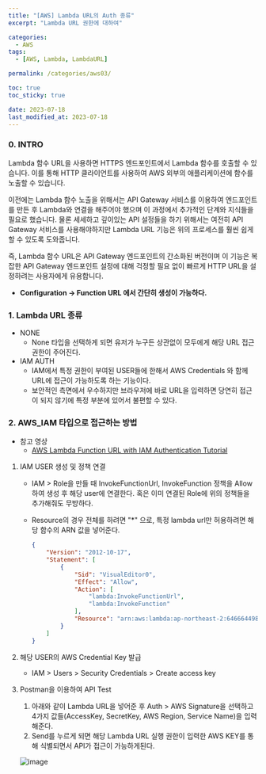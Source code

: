 ```yaml
---
title: "[AWS] Lambda URL의 Auth 종류"
excerpt: "Lambda URL 권한에 대하여"

categories:
  - AWS
tags:
  - [AWS, Lambda, LambdaURL]

permalink: /categories/aws03/

toc: true
toc_sticky: true

date: 2023-07-18
last_modified_at: 2023-07-18
---
```


### 0. INTRO

Lambda 함수 URL을 사용하면 HTTPS 엔드포인트에서 Lambda 함수를 호출할 수 있습니다. 이를 통해 HTTP 클라이언트를 사용하여 AWS 외부의 애플리케이션에 함수를 노출할 수 있습니다.
    
이전에는 Lambda 함수 노출을 위해서는 API Gateway 서비스를 이용하여 엔드포인트를 만든 후 Lambda와 연결을 해주어야 했으며 이 과정에서 추가적인 단계와 지식들을 필요로 했습니다. 물론 세세하고 깊이있는 API 설정들을 하기 위해서는 여전히 API Gateway 서비스를 사용해야하지만 Lambda URL 기능은 위의 프로세스를 훨씬 쉽게 할 수 있도록 도와줍니다.
    
즉, Lambda 함수 URL은 API Gateway 엔드포인트의 간소화된 버전이며 이 기능은 복잡한 API Gateway 엔드포인트 설정에 대해 걱정할 필요 없이 빠르게 HTTP URL을 설정하려는 사용자에게 유용합니다.
  - **Configuration → Function URL 에서 간단히 생성이 가능하다.**

### 1. Lambda URL 종류

- NONE
    - None 타입을 선택하게 되면 유저가 누구든 상관없이 모두에게 해당 URL 접근 권한이 주어진다.
- IAM AUTH
    - IAM에서 특정 권한이 부여된 USER들에 한해서 AWS Credentials 와 함께 URL에 접근이 가능하도록 하는 기능이다.
    - 보안적인 측면에서 우수하지만 브라우저에 바로 URL을 입력하면 당연히 접근이 되지 않기에 특정 부분에 있어서 불편할 수 있다.
    

### 2. AWS_IAM 타입으로 접근하는 방법
- 참고 영상
    - [AWS Lambda Function URL with IAM Authentication Tutorial](https://www.youtube.com/watch?v=MXXq1M9gYY0)

1. IAM USER 생성 및 정책 연결
    - IAM > Role을 만들 때 InvokeFunctionUrl, InvokeFunction 정책을 Allow하여 생성 후 해당 user에 연결한다. 혹은 이미 연결된 Role에 위의 정책들을 추가해줘도 무방하다.
    - Resource의 경우 전체를 하려면 "*" 으로, 특정 lambda url만 허용하려면 해당 함수의 ARN 값을 넣어준다.
        
        ```json
        {
            "Version": "2012-10-17",
            "Statement": [
                {
                    "Sid": "VisualEditor0",
                    "Effect": "Allow",
                    "Action": [
                        "lambda:InvokeFunctionUrl",
                        "lambda:InvokeFunction"
                    ],
                    "Resource": "arn:aws:lambda:ap-northeast-2:646664498184:function:CDK-URL-test"
                }
            ]
        }
        ```
        
2. 해당 USER의 AWS Credential Key 발급
   - IAM > Users > Security Credentials > Create access key
3. Postman을 이용하여 API Test
   1. 아래와 같이 Lambda URL을 넣어준 후 Auth > AWS Signature을 선택하고 4가지 값들(AccessKey, SecretKey, AWS Region, Service Name)을 입력해준다.
   2. Send를 누르게 되면 해당 Lambda URL 실행 권한이 입력한 AWS KEY를 통해 식별되면서 API가 접근이 가능하게된다.
   
   ![image](https://github.com/Hyunsoo-Ryan-Lee/action_tutorials/assets/83285291/f8bd0c26-9a38-40f3-ae2b-6699c8899c51)